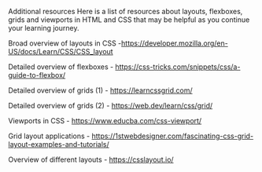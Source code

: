 Additional resources
Here is a list of resources about layouts, flexboxes, grids and viewports in HTML and CSS that may be helpful as you continue your learning journey.

Broad overview of layouts in CSS -https://developer.mozilla.org/en-US/docs/Learn/CSS/CSS_layout

Detailed overview of flexboxes - https://css-tricks.com/snippets/css/a-guide-to-flexbox/

Detailed overview of grids (1) - https://learncssgrid.com/

Detailed overview of grids (2) - https://web.dev/learn/css/grid/

Viewports in CSS - https://www.educba.com/css-viewport/

Grid layout applications - https://1stwebdesigner.com/fascinating-css-grid-layout-examples-and-tutorials/

Overview of different layouts - https://csslayout.io/


